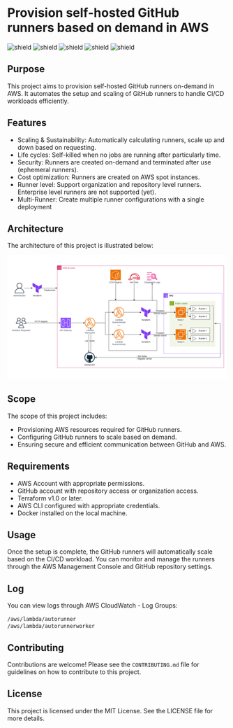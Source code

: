 # Provision self-hosted GitHub runners based on demand in AWS
![shield](https://img.shields.io/badge/Scope-github_runners-blue)
![shield](https://img.shields.io/badge/Cloud_provider-AWS-orange)
![shield](https://img.shields.io/badge/Terrafrom->=v1.0-orange)
![shield](https://img.shields.io/badge/Type-spot_instance-purple)
![shield](https://img.shields.io/badge/Permission-full_control-purple)

## Purpose
This project aims to provision self-hosted GitHub runners on-demand in AWS. It automates the setup and scaling of GitHub runners to handle CI/CD workloads efficiently.

## Features
- Scaling & Sustainability: Automatically calculating runners, scale up and down based on requesting.
- Life cycles: Self-killed when no jobs are running after particularly time.
- Security: Runners are created on-demand and terminated after use (ephemeral runners).
- Cost optimization: Runners are created on AWS spot instances.
- Runner level: Support organization and repository level runners. Enterprise level runners are not supported (yet).
- Multi-Runner: Create multiple runner configurations with a single deployment

## Architecture
The architecture of this project is illustrated below:

![img](./docs/github-runner.drawio.png)

## Scope
The scope of this project includes:
- Provisioning AWS resources required for GitHub runners.
- Configuring GitHub runners to scale based on demand.
- Ensuring secure and efficient communication between GitHub and AWS.

## Requirements
- AWS Account with appropriate permissions.
- GitHub account with repository access or organization access.
- Terraform v1.0 or later.
- AWS CLI configured with appropriate credentials.
- Docker installed on the local machine.

## Usage
Once the setup is complete, the GitHub runners will automatically scale based on the CI/CD workload. You can monitor and manage the runners through the AWS Management Console and GitHub repository settings.

## Log
You can view logs through AWS CloudWatch - Log Groups:
```
/aws/lambda/autorunner
/aws/lambda/autorunnerworker
```

## Contributing
Contributions are welcome! Please see the `CONTRIBUTING.md` file for guidelines on how to contribute to this project.

## License
This project is licensed under the MIT License. See the LICENSE file for more details.
```